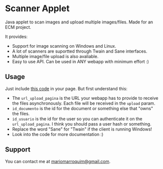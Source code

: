 Scanner Applet
==============

Java applet to scan images and upload multiple images/files. Made for an ECM project.

It provides:

* Support for image scanning on Windows and Linux.
* A lot of scanners are suportted through Twain and Sane interfaces.
* Multiple image/file upload is also avaliable.
* Easy to use API. Can be used in ANY webapp with minimum effort :)

Usage
-----

Just include [this code](https://gist.github.com/mariomarroquim/1760074) in your page. But first understand this:

* The `url_upload_pagina` is the URL your webapp has to provide to receive the files asynchronously. Each file will be received in the `upload` param.
* `id_documento` is the id for the document or something else that "owns" the files.
* `id_usuario` is the id for the user so you can authenticate it on the `url_upload_pagina`. I think you should pass a user hash or something.
* Replace the word "Sane" for "Twain" if the client is running Windows!
* Look into the code for more documentation :)

Support
-------

You can contact me at mariomarroquim@gmail.com.
